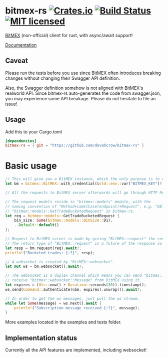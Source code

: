 # bitmex-rs [![Crates.io](https://img.shields.io/crates/v/bitmex.svg)](https://crates.io/crates/bitmex) [![Build Status](https://travis-ci.org/dovahcrow/bitmex-rs.png?branch=master)](https://travis-ci.org/dovahcrow/bitmex-rs) [![MIT licensed](https://img.shields.io/badge/License-MIT-blue.svg)](./LICENSE)

[BitMEX](https://www.bitmex.com/app/apiOverview) (non-official) client for rust, with async/await support!

[Documentation](https://docs.rs/crate/bitmex)

## Caveat

Please run the tests before you use since BitMEX often introduces breaking changes without
changing their Swagger API definition.

Also, the Swagger definition somehow is not aligned with BitMEX's realworld API. Since bitmex-rs
auto-generates the code from swagger.json, you may experience some API breakage. Please do not 
hesitate to file an issue!

## Usage

Add this to your Cargo.toml

```toml
[dependencies]
bitmex-rs = { git = "https://github.com/dovahcrow/bitmex-rs" }
```

# Basic usage

```rust
// This will give you a BitMEX instance, which the only purpose is to create connection.
let bm = bitmex::BitMEX::with_credential(&std::env::var("BITMEX_KEY")?, &std::env::var("BITMEX_SECRET")?);

// All the requests to BitMEX server afterwards will go through HTTP Restful API.

// The request models reside in "bitmex::models" module, with the
// naming convention of "Method+camelCase(endpoint)+Request", e.g. "GET /trade/bucketed" would be
// "bitmex::models::GetTradeBucketedRequest" in bitmex-rs.
let req = bitmex::models::GetTradeBucketedRequest {
    bin_size: Some(bitmex::models::BinSize::D1),
    ..Default::default()
};

// Request to BitMEX server is made by giving "BitMEX::request" the request object.
// The return type of "BitMEX::request" is a future of the response so that you can await on it.
let resp = bm.request(req).await?;
println!("Bucketed trades: {:?}", resp);  

// A websocket is created by "BitMEX::websocket".
let mut ws = bm.websocket().await?;

// The websocket is a duplex channel which means you can send "bitmex::websocket::Command" to BitMEX and 
// receive "bitmex::websocket::Message" from BitMEX using it.
let expires = (Utc::now() + Duration::seconds(30)).timestamp();
ws.send(Command::authenticate(&bm, expires).unwrap()).await?;

// In order to get the ws messages, just poll the ws stream.
while let Some(message) = ws.next().await {
    println!("Subscription message received {:?}", message);
}

```

More examples located in the examples and tests folder.

## Implementation status

Currently all the API features are implemented, including websocket! 
